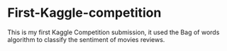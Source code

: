 # First-Kaggle-competition

This is my first Kaggle Competition submission, it used the Bag of words algorithm to classify the sentiment of movies reviews.
